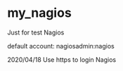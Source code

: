 # my_nagios
Just for test Nagios

default account: nagiosadmin:nagios

2020/04/18
Use https to login Nagios
